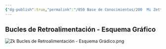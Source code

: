 ```yaml
---
{"dg-publish":true,"permalink":"/050 Base de Conocimientos/200  Mi Zettelkasten/100 Docencia/Org1/2025/Clase 03 Sinergia y Recursividad/Zk Bucles de Retroalimentación - Esquema Gráfico/","tags":["digitalGarden","dinámicaDeSistemas"]}
---
```


## Bucles de Retroalimentación - Esquema Gráfico

![Zk Bucles de Retroalimentación - Esquema Grádico.png](/img/user/050%20Base%20de%20Conocimientos/200%20%20Mi%20Zettelkasten/100%20Docencia/Org1/2025/Clase%2003%20Sinergia%20y%20Recursividad/000%20Adjuntos/Zk%20Bucles%20de%20Retroalimentaci%C3%B3n%20-%20Esquema%20Gr%C3%A1dico.png)